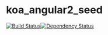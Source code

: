 # koa_angular2_seed
[![Build Status](https://travis-ci.org/japhar81/koa_angular2_seed.svg?branch=master)](https://travis-ci.org/japhar81/koa_angular2_seed)[![Dependency Status](https://david-dm.org/japhar81/koa_angular2_seed.svg)](https://david-dm.org/japhar81/koa_angular2_seed)
